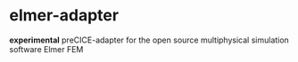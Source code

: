 # elmer-adapter
**experimental** preCICE-adapter for the open source multiphysical simulation software Elmer FEM
